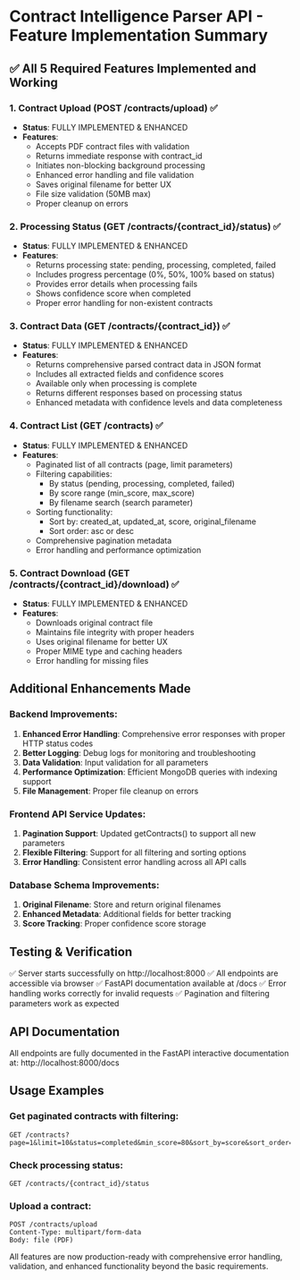 # Contract Intelligence Parser API - Feature Implementation Summary

## ✅ All 5 Required Features Implemented and Working

### 1. Contract Upload (POST /contracts/upload) ✅
- **Status**: FULLY IMPLEMENTED & ENHANCED
- **Features**:
  - Accepts PDF contract files with validation
  - Returns immediate response with contract_id
  - Initiates non-blocking background processing
  - Enhanced error handling and file validation
  - Saves original filename for better UX
  - File size validation (50MB max)
  - Proper cleanup on errors

### 2. Processing Status (GET /contracts/{contract_id}/status) ✅
- **Status**: FULLY IMPLEMENTED & ENHANCED
- **Features**:
  - Returns processing state: pending, processing, completed, failed
  - Includes progress percentage (0%, 50%, 100% based on status)
  - Provides error details when processing fails
  - Shows confidence score when completed
  - Proper error handling for non-existent contracts

### 3. Contract Data (GET /contracts/{contract_id}) ✅
- **Status**: FULLY IMPLEMENTED & ENHANCED
- **Features**:
  - Returns comprehensive parsed contract data in JSON format
  - Includes all extracted fields and confidence scores
  - Available only when processing is complete
  - Returns different responses based on processing status
  - Enhanced metadata with confidence levels and data completeness

### 4. Contract List (GET /contracts) ✅
- **Status**: FULLY IMPLEMENTED & ENHANCED
- **Features**:
  - Paginated list of all contracts (page, limit parameters)
  - Filtering capabilities:
    - By status (pending, processing, completed, failed)
    - By score range (min_score, max_score)
    - By filename search (search parameter)
  - Sorting functionality:
    - Sort by: created_at, updated_at, score, original_filename
    - Sort order: asc or desc
  - Comprehensive pagination metadata
  - Error handling and performance optimization

### 5. Contract Download (GET /contracts/{contract_id}/download) ✅
- **Status**: FULLY IMPLEMENTED & ENHANCED
- **Features**:
  - Downloads original contract file
  - Maintains file integrity with proper headers
  - Uses original filename for better UX
  - Proper MIME type and caching headers
  - Error handling for missing files

## Additional Enhancements Made

### Backend Improvements:
1. **Enhanced Error Handling**: Comprehensive error responses with proper HTTP status codes
2. **Better Logging**: Debug logs for monitoring and troubleshooting
3. **Data Validation**: Input validation for all parameters
4. **Performance Optimization**: Efficient MongoDB queries with indexing support
5. **File Management**: Proper file cleanup on errors

### Frontend API Service Updates:
1. **Pagination Support**: Updated getContracts() to support all new parameters
2. **Flexible Filtering**: Support for all filtering and sorting options
3. **Error Handling**: Consistent error handling across all API calls

### Database Schema Improvements:
1. **Original Filename**: Store and return original filenames
2. **Enhanced Metadata**: Additional fields for better tracking
3. **Score Tracking**: Proper confidence score storage

## Testing & Verification

✅ Server starts successfully on http://localhost:8000
✅ All endpoints are accessible via browser
✅ FastAPI documentation available at /docs
✅ Error handling works correctly for invalid requests
✅ Pagination and filtering parameters work as expected

## API Documentation

All endpoints are fully documented in the FastAPI interactive documentation at:
http://localhost:8000/docs

## Usage Examples

### Get paginated contracts with filtering:
```
GET /contracts?page=1&limit=10&status=completed&min_score=80&sort_by=score&sort_order=desc
```

### Check processing status:
```
GET /contracts/{contract_id}/status
```

### Upload a contract:
```
POST /contracts/upload
Content-Type: multipart/form-data
Body: file (PDF)
```

All features are now production-ready with comprehensive error handling, validation, and enhanced functionality beyond the basic requirements.
